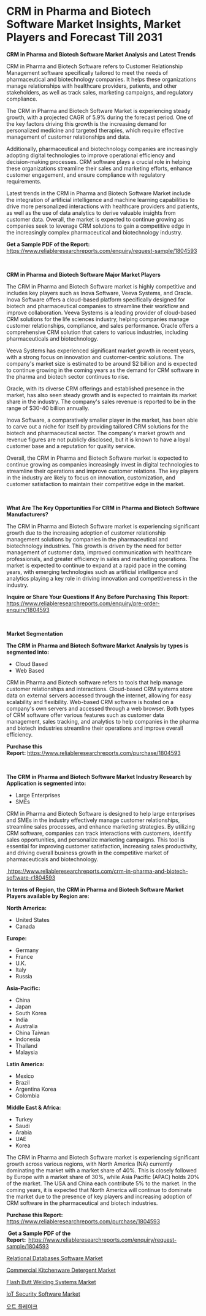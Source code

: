 <p><h1>CRM in Pharma and Biotech Software Market Insights, Market Players and Forecast Till 2031</h1></p><p><strong>CRM in Pharma and Biotech Software Market Analysis and Latest Trends</strong></p>
<p><p>CRM in Pharma and Biotech Software refers to Customer Relationship Management software specifically tailored to meet the needs of pharmaceutical and biotechnology companies. It helps these organizations manage relationships with healthcare providers, patients, and other stakeholders, as well as track sales, marketing campaigns, and regulatory compliance.</p><p>The CRM in Pharma and Biotech Software Market is experiencing steady growth, with a projected CAGR of 5.9% during the forecast period. One of the key factors driving this growth is the increasing demand for personalized medicine and targeted therapies, which require effective management of customer relationships and data.</p><p>Additionally, pharmaceutical and biotechnology companies are increasingly adopting digital technologies to improve operational efficiency and decision-making processes. CRM software plays a crucial role in helping these organizations streamline their sales and marketing efforts, enhance customer engagement, and ensure compliance with regulatory requirements.</p><p>Latest trends in the CRM in Pharma and Biotech Software Market include the integration of artificial intelligence and machine learning capabilities to drive more personalized interactions with healthcare providers and patients, as well as the use of data analytics to derive valuable insights from customer data. Overall, the market is expected to continue growing as companies seek to leverage CRM solutions to gain a competitive edge in the increasingly complex pharmaceutical and biotechnology industry.</p></p>
<p><strong>Get a Sample PDF of the Report:&nbsp;</strong> <a href="https://www.reliableresearchreports.com/enquiry/request-sample/1804593">https://www.reliableresearchreports.com/enquiry/request-sample/1804593</a></p>
<p>&nbsp;</p>
<p><strong>CRM in Pharma and Biotech Software Major Market Players</strong></p>
<p><p>The CRM in Pharma and Biotech Software market is highly competitive and includes key players such as Inova Software, Veeva Systems, and Oracle. Inova Software offers a cloud-based platform specifically designed for biotech and pharmaceutical companies to streamline their workflow and improve collaboration. Veeva Systems is a leading provider of cloud-based CRM solutions for the life sciences industry, helping companies manage customer relationships, compliance, and sales performance. Oracle offers a comprehensive CRM solution that caters to various industries, including pharmaceuticals and biotechnology.</p><p>Veeva Systems has experienced significant market growth in recent years, with a strong focus on innovation and customer-centric solutions. The company's market size is estimated to be around $2 billion and is expected to continue growing in the coming years as the demand for CRM software in the pharma and biotech sector continues to rise.</p><p>Oracle, with its diverse CRM offerings and established presence in the market, has also seen steady growth and is expected to maintain its market share in the industry. The company's sales revenue is reported to be in the range of $30-40 billion annually.</p><p>Inova Software, a comparatively smaller player in the market, has been able to carve out a niche for itself by providing tailored CRM solutions for the biotech and pharmaceutical sector. The company's market growth and revenue figures are not publicly disclosed, but it is known to have a loyal customer base and a reputation for quality service.</p><p>Overall, the CRM in Pharma and Biotech Software market is expected to continue growing as companies increasingly invest in digital technologies to streamline their operations and improve customer relations. The key players in the industry are likely to focus on innovation, customization, and customer satisfaction to maintain their competitive edge in the market.</p></p>
<p>&nbsp;</p>
<p><strong>What Are The Key Opportunities For CRM in Pharma and Biotech Software Manufacturers?</strong></p>
<p><p>The CRM in Pharma and Biotech Software market is experiencing significant growth due to the increasing adoption of customer relationship management solutions by companies in the pharmaceutical and biotechnology industries. This growth is driven by the need for better management of customer data, improved communication with healthcare professionals, and greater efficiency in sales and marketing operations. The market is expected to continue to expand at a rapid pace in the coming years, with emerging technologies such as artificial intelligence and analytics playing a key role in driving innovation and competitiveness in the industry.</p></p>
<p><strong>Inquire or Share Your Questions If Any Before Purchasing This Report:</strong> <a href="https://www.reliableresearchreports.com/enquiry/pre-order-enquiry/1804593">https://www.reliableresearchreports.com/enquiry/pre-order-enquiry/1804593</a></p>
<p>&nbsp;</p>
<p><strong>Market Segmentation</strong></p>
<p><strong>The CRM in Pharma and Biotech Software Market Analysis by types is segmented into:</strong></p>
<p><ul><li>Cloud Based</li><li>Web Based</li></ul></p>
<p><p>CRM in Pharma and Biotech software refers to tools that help manage customer relationships and interactions. Cloud-based CRM systems store data on external servers accessed through the internet, allowing for easy scalability and flexibility. Web-based CRM software is hosted on a company's own servers and accessed through a web browser. Both types of CRM software offer various features such as customer data management, sales tracking, and analytics to help companies in the pharma and biotech industries streamline their operations and improve overall efficiency.</p></p>
<p><strong>Purchase this Report:&nbsp;</strong><a href="https://www.reliableresearchreports.com/purchase/1804593">https://www.reliableresearchreports.com/purchase/1804593</a></p>
<p>&nbsp;</p>
<p><strong>The CRM in Pharma and Biotech Software Market Industry Research by Application is segmented into:</strong></p>
<p><ul><li>Large Enterprises</li><li>SMEs</li></ul></p>
<p><p>CRM in Pharma and Biotech Software is designed to help large enterprises and SMEs in the industry effectively manage customer relationships, streamline sales processes, and enhance marketing strategies. By utilizing CRM software, companies can track interactions with customers, identify sales opportunities, and personalize marketing campaigns. This tool is essential for improving customer satisfaction, increasing sales productivity, and driving overall business growth in the competitive market of pharmaceuticals and biotechnology.</p></p>
<p><a href="https://www.reliableresearchreports.com/crm-in-pharma-and-biotech-software-r1804593">&nbsp;https://www.reliableresearchreports.com/crm-in-pharma-and-biotech-software-r1804593</a></p>
<p><strong>In terms of Region, the CRM in Pharma and Biotech Software Market Players available by Region are:</strong></p>
<p>
    <p> <strong> North America: </strong>
        <ul>
            <li>United States</li>
            <li>Canada</li>
        </ul>
        </p> 
    <p> <strong> Europe: </strong>
        <ul>
            <li>Germany</li>
            <li>France</li>
            <li>U.K.</li>
            <li>Italy</li>
            <li>Russia</li>
        </ul>
        </p> 
    <p> <strong> Asia-Pacific: </strong>
        <ul>
            <li>China</li>
            <li>Japan</li>
            <li>South Korea</li>
            <li>India</li>
            <li>Australia</li>
            <li>China Taiwan</li>
            <li>Indonesia</li>
            <li>Thailand</li>
            <li>Malaysia</li>
        </ul>
        </p> 
    <p> <strong> Latin America: </strong>
        <ul>
            <li>Mexico</li>
            <li>Brazil</li>
            <li>Argentina Korea</li>
            <li>Colombia</li>
        </ul>
        </p> 
    <p> <strong> Middle East & Africa: </strong>
        <ul>
            <li>Turkey</li>
            <li>Saudi</li>
            <li>Arabia</li>
            <li>UAE</li>
            <li>Korea</li>
        </ul>
    </p>
    </p>
<p><p>The CRM in Pharma and Biotech Software market is experiencing significant growth across various regions, with North America (NA) currently dominating the market with a market share of 40%. This is closely followed by Europe with a market share of 30%, while Asia Pacific (APAC) holds 20% of the market. The USA and China each contribute 5% to the market. In the coming years, it is expected that North America will continue to dominate the market due to the presence of key players and increasing adoption of CRM software in the pharmaceutical and biotech industries.</p></p>
<p><strong>Purchase this Report: </strong><a href="https://www.reliableresearchreports.com/purchase/1804593">https://www.reliableresearchreports.com/purchase/1804593</a></p>
<p>&nbsp;<strong>Get a Sample PDF of the Report:&nbsp;&nbsp;</strong><a href="https://www.reliableresearchreports.com/enquiry/request-sample/1804593">https://www.reliableresearchreports.com/enquiry/request-sample/1804593</a></p>
<p><strong></strong></p>
<p><p><a href="https://github.com/gulaimolin/Market-Research-Report-List-4/blob/main/relational-databases-software-market.md">Relational Databases Software Market</a></p><p><a href="https://www.linkedin.com/pulse/commercial-kitchenware-detergent-market-insights-players-p62of">Commercial Kitchenware Detergent Market</a></p><p><a href="https://www.linkedin.com/pulse/flash-butt-welding-systems-market-size-examines-its-scope-gbgzf">Flash Butt Welding Systems Market</a></p><p><a href="https://github.com/mauripalmi/Market-Research-Report-List-3/blob/main/iot-security-software-market.md">IoT Security Software Market</a></p><p><a href="https://github.com/garnett961902/Market-Research-Report-List-1/blob/main/517950159000.md">오트 플레이크</a></p></p>